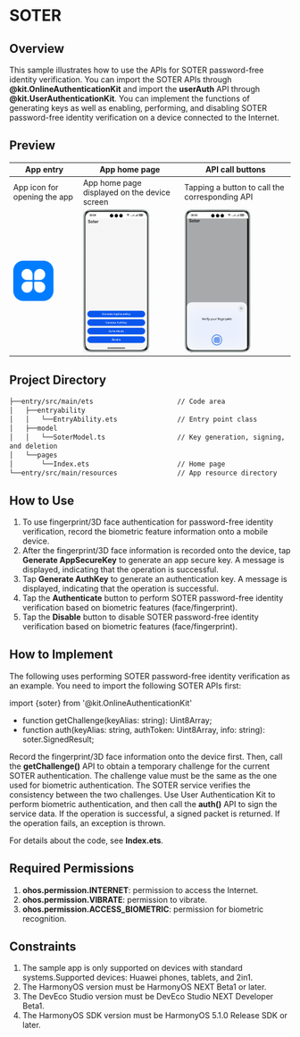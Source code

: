 # SOTER

## Overview

This sample illustrates how to use the APIs for SOTER password-free identity verification. You can import the SOTER APIs through **@kit.OnlineAuthenticationKit** and import the **userAuth** API through **@kit.UserAuthenticationKit**. You can implement the functions of generating keys as well as enabling, performing, and disabling SOTER password-free identity verification on a device connected to the Internet.


## Preview

| App entry| App home page| API call buttons |
| --------------- | --------------- | -------------- |
| App icon for opening the app| App home page displayed on the device screen  | Tapping a button to call the corresponding API |
| <img src=".\image\startIcon.png" style="zoom:50%;" /> | <img src=".\image\homepage_en.jpeg" style="zoom:25%;" /> | <img src=".\image\results_en.jpeg" style="zoom:25%;" /> |

## Project Directory

```
├──entry/src/main/ets                     // Code area
│   ├──entryability
│   │   └──EntryAbility.ets               // Entry point class
│   ├──model
│   │   └──SoterModel.ts                  // Key generation, signing, and deletion
│   └──pages
│       └──Index.ets                      // Home page
└──entry/src/main/resources               // App resource directory
```



## How to Use

1. To use fingerprint/3D face authentication for password-free identity verification, record the biometric feature information onto a mobile device.
2. After the fingerprint/3D face information is recorded onto the device, tap **Generate AppSecureKey** to generate an app secure key. A message is displayed, indicating that the operation is successful.
3. Tap **Generate AuthKey** to generate an authentication key. A message is displayed, indicating that the operation is successful.
4. Tap the **Authenticate** button to perform SOTER password-free identity verification based on biometric features (face/fingerprint).
5. Tap the **Disable** button to disable SOTER password-free identity verification based on biometric features (face/fingerprint).


## How to Implement
The following uses performing SOTER password-free identity verification as an example. You need to import the following SOTER APIs first:

import {soter} from '@kit.OnlineAuthenticationKit'
* function getChallenge(keyAlias: string): Uint8Array;
* function auth(keyAlias: string, authToken: Uint8Array, info: string): soter.SignedResult;

Record the fingerprint/3D face information onto the device first. Then, call the **getChallenge()** API to obtain a temporary challenge for the current SOTER authentication. The challenge value must be the same as the one used for biometric authentication. The SOTER service verifies the consistency between the two challenges. Use User Authentication Kit to perform biometric authentication, and then call the **auth()** API to sign the service data. If the operation is successful, a signed packet is returned. If the operation fails, an exception is thrown.

For details about the code, see **Index.ets**.


## Required Permissions

1. **ohos.permission.INTERNET**: permission to access the Internet.
2. **ohos.permission.VIBRATE**: permission to vibrate.
3. **ohos.permission.ACCESS_BIOMETRIC**: permission for biometric recognition.

## Constraints

1. The sample app is only supported on devices with standard systems.Supported devices: Huawei phones, tablets, and 2in1.
2. The HarmonyOS version must be HarmonyOS NEXT Beta1 or later.
3. The DevEco Studio version must be DevEco Studio NEXT Developer Beta1.
4. The HarmonyOS SDK version must be HarmonyOS 5.1.0 Release SDK or later.
